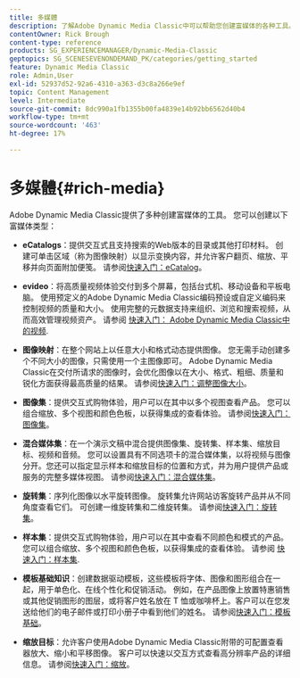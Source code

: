 ```yaml
---
title: 多媒體
description: 了解Adobe Dynamic Media Classic中可以帮助您创建富媒体的各种工具。
contentOwner: Rick Brough
content-type: reference
products: SG_EXPERIENCEMANAGER/Dynamic-Media-Classic
geptopics: SG_SCENESEVENONDEMAND_PK/categories/getting_started
feature: Dynamic Media Classic
role: Admin,User
exl-id: 52937d52-92a6-4310-a363-d3c8a266e9ef
topic: Content Management
level: Intermediate
source-git-commit: 8dc990a1fb1355b00fa4839e14b92bb6562d40b4
workflow-type: tm+mt
source-wordcount: '463'
ht-degree: 17%

---
```


# 多媒體{#rich-media}

Adobe Dynamic Media Classic提供了多种创建富媒体的工具。 您可以创建以下富媒体类型：

* **eCatalogs**：提供交互式且支持搜索的Web版本的目录或其他打印材料。 创建可单击区域（称为图像映射）以显示变换内容，并允许客户翻页、缩放、平移并向页面附加便笺。
请参阅[快速入门：eCatalog](/help/using/quick-start-ecatalog.md)。

* **evideo**：将高质量视频体验交付到多个屏幕，包括台式机、移动设备和平板电脑。 使用预定义的Adobe Dynamic Media Classic编码预设或自定义编码来控制视频的质量和大小。 使用完整的元数据支持来组织、浏览和搜索视频，从而高效管理视频资产。
请参阅 [快速入门： Adobe Dynamic Media Classic中的视频](/help/using/quick-start-video.md).

* **图像映射**：在整个网站上以任意大小和格式动态提供图像。 您无需手动创建多个不同大小的图像，只需使用一个主图像即可。 Adobe Dynamic Media Classic在交付所请求的图像时，会优化图像以在大小、格式、粗细、质量和锐化方面获得最高质量的结果。
请参阅[快速入门：调整图像大小](/help/using/quick-start-image-sizing.md)。

* **图像集**：提供交互式购物体验，用户可以在其中以多个视图查看产品。 您可以组合缩放、多个视图和颜色色板，以获得集成的查看体验。
请参阅[快速入门：图像集](/help/using/quick-start-image-sets.md)。

* **混合媒体集**：在一个演示文稿中混合提供图像集、旋转集、样本集、缩放目标、视频和音频。 您可以设置具有不同选项卡的混合媒体集，以将视频与图像分开。您还可以指定显示样本和缩放目标的位置和方式，并为用户提供产品或服务的完整多媒体视图。
请参阅[快速入门：混合媒体集](/help/using/quick-start-mixed-media-sets.md)。

* **旋转集**：序列化图像以水平旋转图像。 旋转集允许网站访客旋转产品并从不同角度查看它们。 可创建一维旋转集和二维旋转集。
请参阅[快速入门：旋转集](/help/using/quick-start-spin-sets.md)。

* **样本集**：提供交互式购物体验，用户可以在其中查看不同颜色和模式的产品。 您可以组合缩放、多个视图和颜色色板，以获得集成的查看体验。
请参阅 [快速入门：样本集](/help/using/quick-start-swatch-sets.md).

* **模板基础知识**：创建数据驱动模板，这些模板将字体、图像和图形组合在一起，用于单色化、在线个性化和促销活动。 例如，在产品图像上放置特惠销售或其他促销图形的图层，或将客户姓名放在 T 恤或咖啡杯上。客户可以在您发送给他们的电子邮件或打印小册子中看到他们的姓名。
请参阅[快速入门：模板基础](/help/using/quick-start-template-basics.md)。

* **缩放目标**：允许客户使用Adobe Dynamic Media Classic附带的可配置查看器放大、缩小和平移图像。 客户可以快速以交互方式查看高分辨率产品的详细信息。
请参阅[快速入门：缩放](/help/using/quick-start-zoom.md)。
